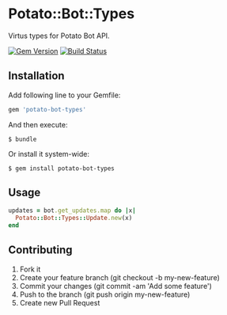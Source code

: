 # Potato::Bot::Types

Virtus types for Potato Bot API.

[![Gem Version](https://badge.fury.io/rb/potato-bot-types.svg)](http://badge.fury.io/rb/potato-bot-types)
[![Build Status](https://travis-ci.org/potato-bot-rb/potato-bot-types.svg)](https://travis-ci.org/potato-bot-rb/potato-bot-types)

## Installation

Add following line to your Gemfile:

```ruby
gem 'potato-bot-types'
```

And then execute:

```shell
$ bundle
```

Or install it system-wide:

```shell
$ gem install potato-bot-types
```

## Usage

```ruby
updates = bot.get_updates.map do |x|
  Potato::Bot::Types::Update.new(x)
end
```

## Contributing

1. Fork it
2. Create your feature branch (git checkout -b my-new-feature)
3. Commit your changes (git commit -am 'Add some feature')
4. Push to the branch (git push origin my-new-feature)
5. Create new Pull Request
